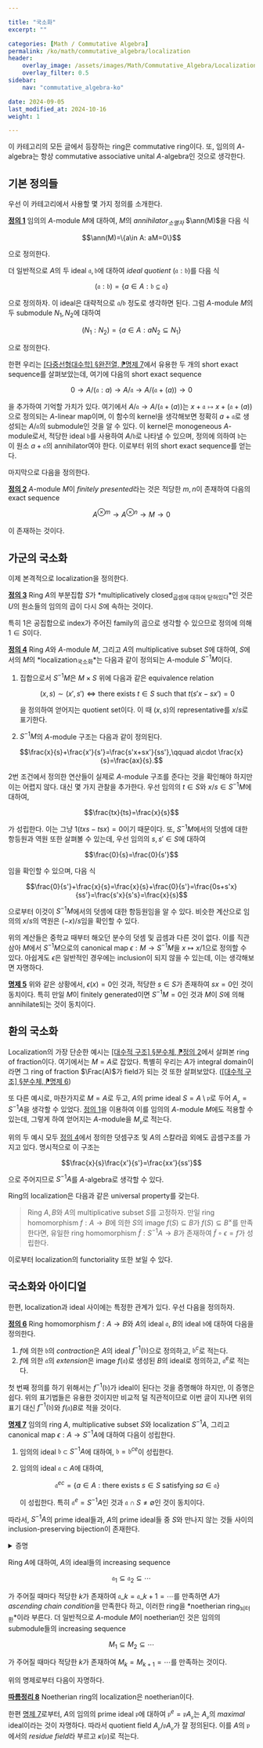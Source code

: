 ```yaml
---

title: "국소화"
excerpt: ""

categories: [Math / Commutative Algebra]
permalink: /ko/math/commutative_algebra/localization
header:
    overlay_image: /assets/images/Math/Commutative_Algebra/Localization.png
    overlay_filter: 0.5
sidebar: 
    nav: "commutative_algebra-ko"

date: 2024-09-05
last_modified_at: 2024-10-16
weight: 1

---
```


이 카테고리의 모든 글에서 등장하는 ring은 commutative ring이다. 또, 임의의 $A$-algebra는 항상 commutative associative unital $A$-algebra인 것으로 생각한다. 

## 기본 정의들

우선 이 카테고리에서 사용할 몇 가지 정의를 소개한다. 

<div class="definition" markdown="1">

<ins id="def1">**정의 1**</ins> 임의의 $A$-module $M$에 대하여, $M$의 *annihilator<sub>소멸자</sub>* $\ann(M)$을 다음 식

$$\ann(M)=\{a\in A: aM=0\}$$

으로 정의한다. 

</div>

더 일반적으로 $A$의 두 ideal $\mathfrak{a},\mathfrak{b}$에 대하여 *ideal quotient* $(\mathfrak{a}:\mathfrak{b})$를 다음 식

$$(\mathfrak{a}:\mathfrak{b})=\{a\in A: \mathfrak{b}\subseteq \mathfrak{a}\}$$

으로 정의하자. 이 ideal은 대략적으로 $\mathfrak{a}/\mathfrak{b}$ 정도로 생각하면 된다. 그럼 $A$-module $M$의 두 submodule $N_1,N_2$에 대하여 

$$(N_1:N_2)=\{a\in A: aN_2\subseteq N_1\}$$

으로 정의한다. 

한편 우리는 [\[다중선형대수학\] §완전열, ⁋명제 7](/ko/math/multilinear_algebra/exact_sequences#prop7)에서 유용한 두 개의 short exact sequence를 살펴보았는데, 여기에 다음의 short exact sequence

$$0 \rightarrow A/(\mathfrak{a}:a) \rightarrow A/\mathfrak{a}\rightarrow A/(\mathfrak{a}+(a)) \rightarrow 0$$

을 추가하여 기억할 가치가 있다. 여기에서 $A/ \mathfrak{a} \rightarrow A/(\mathfrak{a}+(a))$는 $x+\mathfrak{a}\mapsto x+(\mathfrak{a}+(a))$으로 정의되는 $A$-linear map이며, 이 함수의 kernel을 생각해보면 정확히 $a+\mathfrak{a}$로 생성되는 $A/\mathfrak{a}$의 submodule인 것을 알 수 있다. 이 kernel은 monogeneous $A$-module로서, 적당한 ideal $\mathfrak{b}$를 사용하여 $A/\mathfrak{b}$로 나타낼 수 있으며, 정의에 의하여 $\mathfrak{b}$는 이 원소 $a+\mathfrak{a}$의 annihilator여야 한다. 이로부터 위의 short exact sequence를 얻는다. 

마지막으로 다음을 정의한다. 

<div class="definition" markdown="1">

<ins id="def2">**정의 2**</ins> $A$-module $M$이 *finitely presented*라는 것은 적당한 $m,n$이 존재하여 다음의 exact sequence

$$A^{\otimes m} \rightarrow A^{\otimes n} \rightarrow M \rightarrow 0$$

이 존재하는 것이다. 

</div>

## 가군의 국소화

이제 본격적으로 localization을 정의한다. 

<div class="definition" markdown="1">

<ins id="def3">**정의 3**</ins> Ring $A$의 부분집합 $S$가 *multiplicatively closed<sub>곱셈에 대하여 닫혀있다</sub>*인 것은 $U$의 원소들의 임의의 곱이 다시 $S$에 속하는 것이다. 

</div>

특히 $1$은 공집합으로 index가 주어진 family의 곱으로 생각할 수 있으므로 정의에 의해 $1\in S$이다. 

<div class="definition" markdown="1">

<ins id="def4">**정의 4**</ins> Ring $A$와 $A$-module $M$, 그리고 $A$의 multiplicative subset $S$에 대하여, $S$에서의 $M$의 *localization<sub>국소화</sub>*는 다음과 같이 정의되는 $A$-module $S^{-1}M$이다. 

1. 집합으로서 $S^{-1}M$은 $M\times S$ 위에 다음과 같은 equivalence relation
    
    $$(x,s)\sim (x',s')\iff \text{there exists $t\in S$ such that $t(s'x-sx')=0$}$$
  
    을 정의하여 얻어지는 quotient set이다. 이 때 $(x,s)$의 representative를 $x/s$로 표기한다.
2. $S^{-1}M$의 $A$-module 구조는 다음과 같이 정의된다.
  
  $$\frac{x}{s}+\frac{x'}{s'}=\frac{s'x+sx'}{ss'},\qquad a\cdot \frac{x}{s}=\frac{ax}{s}.$$

</div>

2번 조건에서 정의한 연산들이 실제로 $A$-module 구조를 준다는 것을 확인해야 하지만 이는 어렵지 않다. 대신 몇 가지 관찰을 추가한다. 우선 임의의 $t\in S$와 $x/s\in S^{-1}M$에 대하여, 

$$\frac{tx}{ts}=\frac{x}{s}$$

가 성립한다. 이는 그냥 $1(txs-tsx)=0$이기 때문이다. 또, $S^{-1}M$에서의 덧셈에 대한 항등원과 역원 또한 살펴볼 수 있는데, 우선 임의의 $s,s'\in S$에 대하여

$$\frac{0}{s}=\frac{0}{s'}$$

임을 확인할 수 있으며, 다음 식

$$\frac{0}{s'}+\frac{x}{s}=\frac{x}{s}+\frac{0}{s'}=\frac{0s+s'x}{ss'}=\frac{s'x}{s's}=\frac{x}{s}$$

으로부터 이것이 $S^{-1}M$에서의 덧셈에 대한 항등원임을 알 수 있다. 비슷한 계산으로 임의의 $x/s$의 역원은 $(-x)/s$임을 확인할 수 있다. 

위의 계산들은 중학교 때부터 해오던 분수의 덧셈 및 곱셈과 다른 것이 없다. 이를 직관삼아 $M$에서 $S^{-1}M$으로의 canonical map $\epsilon: M \rightarrow S^{-1}M$을 $x\mapsto x/1$으로 정의할 수 있다. 아쉽게도 $\epsilon$은 일반적인 경우에는 inclusion이 되지 않을 수 있는데, 이는 생각해보면 자명하다.

<div class="proposition" markdown="1">

<ins id="prop5">**명제 5**</ins> 위와 같은 상황에서, $\epsilon(x)=0$인 것과, 적당한 $s\in S$가 존재하여 $sx=0$인 것이 동치이다. 특히 만일 $M$이 finitely generated이면 $S^{-1}M=0$인 것과 $M$이 $S$에 의해 annihilate되는 것이 동치이다.

</div>

## 환의 국소화

Localization의 가장 단순한 예시는 [\[대수적 구조\] §분수체, ⁋정의 2](/ko/math/algebraic_structures/field_of_fractions#def2)에서 살펴본 ring of fraction이다. 여기에서는 $M=A$로 잡았다. 특별히 우리는 $A$가 integral domain이라면 그 ring of fraction $\Frac(A)$가 field가 되는 것 또한 살펴보았다. ([\[대수적 구조\] §분수체, ⁋명제 6](/ko/math/algebraic_structures/field_of_fractions#prop6))

또 다른 예시로, 마찬가지로 $M=A$로 두고, $A$의 prime ideal $S=A\setminus \mathfrak{p}$로 두어 $A_\mathfrak{p}=S^{-1}A$을 생각할 수 있었다. [정의 1](#def1)을 이용하여 이를 임의의 $A$-module $M$에도 적용할 수 있는데, 그렇게 하여 얻어지는 $A$-module을 $M_\mathfrak{p}$로 적는다. 

위의 두 예시 모두 [정의 4](#def4)에서 정의한 덧셈구조 및 $A$의 스칼라곱 외에도 곱셈구조를 가지고 있다. 명시적으로 이 구조는

$$\frac{x}{s}\frac{x'}{s'}=\frac{xx'}{ss'}$$

으로 주어지므로 $S^{-1}A$를 $A$-algebra로 생각할 수 있다. 

Ring의 localization은 다음과 같은 universal property를 갖는다.

> Ring $A,B$와 $A$의 multiplicative subset $S$를 고정하자. 만일 ring homomorphism $f:A \rightarrow B$에 의한 $S$의 image $f(S)\subseteq B$가 $f(S)\subseteq B^\times$를 만족한다면, 유일한 ring homomorphism $\tilde{f}: S^{-1}A \rightarrow B$가 존재하여 $\tilde{f}\circ\epsilon=f$가 성립한다. 

이로부터 localization의 functoriality 또한 보일 수 있다. 

## 국소화와 아이디얼

한편, localization과 ideal 사이에는 특정한 관계가 있다. 우선 다음을 정의하자.

<div class="definition" markdown="1">

<ins id="def6">**정의 6**</ins> Ring homomorphism $f:A \rightarrow B$와 $A$의 ideal $\mathfrak{a}$, $B$의 ideal $\mathfrak{b}$에 대하여 다음을 정의한다.

1. $f$에 의한 $\mathfrak{b}$의 *contraction*은 $A$의 ideal $f^{-1}(\mathfrak{b})$으로 정의하고, $\mathfrak{b}^c$로 적는다.
2. $f$에 의한 $\mathfrak{a}$의 *extension*은 image $f(\mathfrak{a})$로 생성된 $B$의 ideal로 정의하고, $\mathfrak{a}^e$로 적는다.

</div>

첫 번째 정의를 하기 위해서는 $f^{-1}(\mathfrak{b})$가 ideal이 된다는 것을 증명해야 하지만, 이 증명은 쉽다. 위의 표기법들은 유용한 것이지만 비교적 덜 직관적이므로 이번 글이 지나면 위의 표기 대신 $f^{-1}(\mathfrak{b})$와 $f(\mathfrak{a})B$로 적을 것이다. 

<div class="proposition" markdown="1">

<ins id="prop7">**명제 7**</ins> 임의의 ring $A$, multiplicative subset $S$와 localization $S^{-1}A$, 그리고 canonical map $\epsilon:A \rightarrow S^{-1}A$에 대하여 다음이 성립한다. 

1. 임의의 ideal $\mathfrak{b}\subset S^{-1}A$에 대하여, $\mathfrak{b}=\mathfrak{b}^{ce}$이 성립한다.
2. 임의의 ideal $\mathfrak{a}\subset A$에 대하여, 
  
    $$\mathfrak{a}^{ec}=\{a\in A:\text{there exists $s\in S$ satisfying $sa\in \mathfrak{a}$}\}$$
  
    이 성립한다. 특히 $\mathfrak{a}^e=S^{-1}A$인 것과 $\mathfrak{a}\cap S\neq\emptyset$인 것이 동치이다.

따라서, $S^{-1}A$의 prime ideal들과, $A$의 prime ideal들 중 $S$와 만나지 않는 것들 사이의 inclusion-preserving bijection이 존재한다. 

</div>
<details class="proof" markdown="1">
<summary>증명</summary>

1. 우선 $\mathfrak{b}^{ce}\subseteq \mathfrak{b}$는 일반적으로 항상 성립한다. 반대 방향을 보이기 위해 $a/s\in \mathfrak{b}$라 하자. 그럼 $s(a/s)=a/1$이 $\mathfrak{b}$에 속해야 하므로, $a\in \mathfrak{b}^c$가 성립한다. 따라서 $a/1\in \mathfrak{b}^{ce}$이고 이로부터 $a/s=(1/s)(a/1)\in \mathfrak{b}^{ce}$임을 안다. 
2. 주어진 식의 우변을 편의상 $\mathfrak{a}'$라 적자. 그럼 우선 임의의 $a'\in \mathfrak{a}'$에 대하여, $sa'\in \mathfrak{a}$이도록 하는 $s$가 존재한다. 이제 $a'/1=sa'/s\in \mathfrak{a}^e$인 것으로부터 $a'\in \mathfrak{a}^{ec}$인 것을 안다. 반대로 임의의 $a\in \mathfrak{a}^{ec}$에 대하여, $a/1=a'/s$를 만족하는 $a\in \mathfrak{a}$와 $s\in S$를 찾을 수 있다. 그럼 적당한 $t\in S$가 존재하여 $tsa=ta'\in \mathfrak{a}$가 되며, 이제 $ts\in S$이므로 정의에 의해 $a\in \mathfrak{a}'$이 성립한다. 또 
  
  $$\mathfrak{a}^e=S^{-1}A\iff 1/1\in \mathfrak{a}^e\iff 1\in \mathfrak{a}^{ec}\iff \text{there exists $s\in S$ s.t. $s1\in \mathfrak{a}$}\iff \mathfrak{a}\cap S\neq \emptyset$$

  이다.

이제 2번 결과로부터 임의의 $\mathfrak{b}\subseteq S^{-1}A$가 주어졌을 때 $\mathfrak{b}^c$는 $S$와 만나지 않는 $A$의 prime ideal임을 안다. ([\[대수적 구조\] §분수체, ⁋명제 9](/ko/math/algebraic_structures/field_of_fractions#prop9)) 반대로 $\mathfrak{a}\subseteq A$가 $S$와 만나지 않는 $A$의 prime ideal이라 하자. 그럼 \mathfrak{a}^e$는 $S^{-1}A$의 prime ideal이다. 임의의 $b/t,b'/t'$에 대하여 $(b/t)(b'/t')\in \mathfrak{a}^e$라 하자. 그럼 적당한 $a\in \mathfrak{a}$와 $s\in S$가 존재하여 $(bb')/(tt')=a/s$라 할 수 있고, 따라서 적당한 $u\in S$가 존재하여 $utt'a=usbb'\in \mathfrak{a}$이다. 이제 $\mathfrak{a}\cap S=\emptyset$인 것으로부터 $us\not\in \mathfrak{a}$인 것을 알고, $\mathfrak{a}$는 prime ideal이므로 $bb'\in \mathfrak{a}$가 성립한다. 따라서 $b\in \mathfrak{a}$이거나 $b'\in \mathfrak{a}$이고 $\mathfrak{a}^e$는 prime ideal이다. 이들 대응이 서로간의 inverse가 된다는 것은 2번 결과에서 자연스레 따라나오는 것이다. 

</details>

Ring $A$에 대하여, $A$의 ideal들의 increasing sequence

$$\mathfrak{a}_1\subseteq \mathfrak{a}_2\subseteq \cdots$$

가 주어질 때마다 적당한 $k$가 존재하여 $\mathfrak{a}\_k=\mathfrak{a}\_{k+1}=\cdots$를 만족하면 $A$가 *ascending chain condition*을 만족한다 하고, 이러한 ring을 *noetherian ring<sub>뇌터 환</sub>*이라 부른다. 더 일반적으로 $A$-module $M$이 noetherian인 것은 임의의 submodule들의 increasing sequence

$$M_1\subseteq M_2\subseteq \cdots$$

가 주어질 때마다 적당한 $k$가 존재하여 $M_k=M_{k+1}=\cdots$를 만족하는 것이다.

위의 명제로부터 다음이 자명하다.

<div class="proposition" markdown="1">

<ins id="cor8">**따름정리 8**</ins> Noetherian ring의 localization은 noetherian이다. 

</div>

한편 [명제 7](#prop7)로부터, $A$의 임의의 prime ideal $\mathfrak{p}$에 대하여 $\mathfrak{p}^e=\mathfrak{p}A_\mathfrak{p}$는 $A_\mathfrak{p}$의 *maximal* ideal이라는 것이 자명하다. 따라서 quotient field $A_\mathfrak{p}/\mathfrak{p}A_\mathfrak{p}$가 잘 정의된다. 이를 $A$의 $\mathfrak{p}$에서의 *residue field*라 부르고 $\kappa(\mathfrak{p})$로 적는다. 

